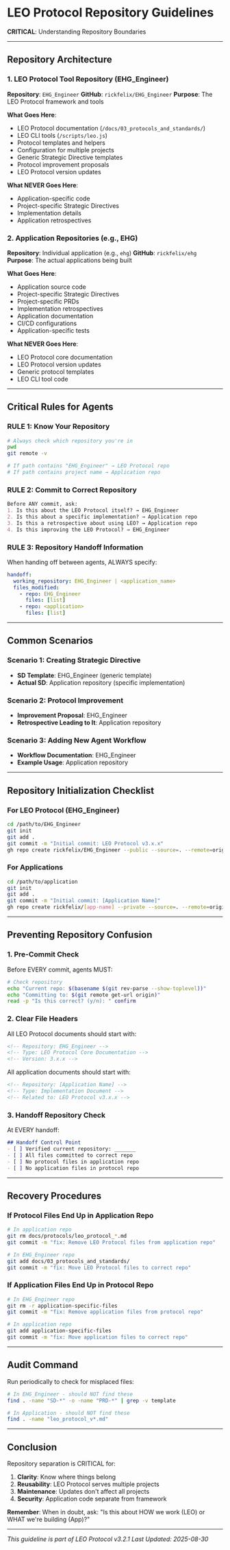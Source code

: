 # LEO Protocol Repository Guidelines

**CRITICAL**: Understanding Repository Boundaries

---

## Repository Architecture

### 1. LEO Protocol Tool Repository (EHG_Engineer)
**Repository**: `EHG_Engineer`
**GitHub**: `rickfelix/EHG_Engineer` 
**Purpose**: The LEO Protocol framework and tools

**What Goes Here**:
- LEO Protocol documentation (`/docs/03_protocols_and_standards/`)
- LEO CLI tools (`/scripts/leo.js`)
- Protocol templates and helpers
- Configuration for multiple projects
- Generic Strategic Directive templates
- Protocol improvement proposals
- LEO Protocol version updates

**What NEVER Goes Here**:
- Application-specific code
- Project-specific Strategic Directives
- Implementation details
- Application retrospectives

### 2. Application Repositories (e.g., EHG)
**Repository**: Individual application (e.g., `ehg`)
**GitHub**: `rickfelix/ehg`
**Purpose**: The actual applications being built

**What Goes Here**:
- Application source code
- Project-specific Strategic Directives
- Project-specific PRDs
- Implementation retrospectives
- Application documentation
- CI/CD configurations
- Application-specific tests

**What NEVER Goes Here**:
- LEO Protocol core documentation
- LEO Protocol version updates
- Generic protocol templates
- LEO CLI tool code

---

## Critical Rules for Agents

### RULE 1: Know Your Repository
```bash
# Always check which repository you're in
pwd
git remote -v

# If path contains "EHG_Engineer" → LEO Protocol repo
# If path contains project name → Application repo
```

### RULE 2: Commit to Correct Repository
```markdown
Before ANY commit, ask:
1. Is this about the LEO Protocol itself? → EHG_Engineer
2. Is this about a specific implementation? → Application repo
3. Is this a retrospective about using LEO? → Application repo
4. Is this improving the LEO Protocol? → EHG_Engineer
```

### RULE 3: Repository Handoff Information
When handing off between agents, ALWAYS specify:
```yaml
handoff:
  working_repository: EHG_Engineer | <application_name>
  files_modified:
    - repo: EHG_Engineer
      files: [list]
    - repo: <application>
      files: [list]
```

---

## Common Scenarios

### Scenario 1: Creating Strategic Directive
- **SD Template**: EHG_Engineer (generic template)
- **Actual SD**: Application repository (specific implementation)

### Scenario 2: Protocol Improvement
- **Improvement Proposal**: EHG_Engineer
- **Retrospective Leading to It**: Application repository

### Scenario 3: Adding New Agent Workflow
- **Workflow Documentation**: EHG_Engineer
- **Example Usage**: Application repository

---

## Repository Initialization Checklist

### For LEO Protocol (EHG_Engineer)
```bash
cd /path/to/EHG_Engineer
git init
git add .
git commit -m "Initial commit: LEO Protocol v3.x.x"
gh repo create rickfelix/EHG_Engineer --public --source=. --remote=origin --push
```

### For Applications
```bash
cd /path/to/application
git init
git add .
git commit -m "Initial commit: [Application Name]"
gh repo create rickfelix/[app-name] --private --source=. --remote=origin --push
```

---

## Preventing Repository Confusion

### 1. Pre-Commit Check
Before EVERY commit, agents MUST:
```bash
# Check repository
echo "Current repo: $(basename $(git rev-parse --show-toplevel))"
echo "Committing to: $(git remote get-url origin)"
read -p "Is this correct? (y/n): " confirm
```

### 2. Clear File Headers
All LEO Protocol documents should start with:
```markdown
<!-- Repository: EHG_Engineer -->
<!-- Type: LEO Protocol Core Documentation -->
<!-- Version: 3.x.x -->
```

All application documents should start with:
```markdown
<!-- Repository: [Application Name] -->
<!-- Type: Implementation Document -->
<!-- Related to: LEO Protocol v3.x.x -->
```

### 3. Handoff Repository Check
At EVERY handoff:
```markdown
## Handoff Control Point
- [ ] Verified current repository: _______
- [ ] All files committed to correct repo
- [ ] No protocol files in application repo
- [ ] No application files in protocol repo
```

---

## Recovery Procedures

### If Protocol Files End Up in Application Repo
```bash
# In application repo
git rm docs/protocols/leo_protocol_*.md
git commit -m "fix: Remove LEO Protocol files from application repo"

# In EHG_Engineer repo
git add docs/03_protocols_and_standards/
git commit -m "fix: Move LEO Protocol files to correct repo"
```

### If Application Files End Up in Protocol Repo
```bash
# In EHG_Engineer repo
git rm -r application-specific-files
git commit -m "fix: Remove application files from protocol repo"

# In application repo
git add application-specific-files
git commit -m "fix: Move application files to correct repo"
```

---

## Audit Command

Run periodically to check for misplaced files:
```bash
# In EHG_Engineer - should NOT find these
find . -name "SD-*" -o -name "PRD-*" | grep -v template

# In Application - should NOT find these
find . -name "leo_protocol_v*.md"
```

---

## Conclusion

Repository separation is CRITICAL for:
1. **Clarity**: Know where things belong
2. **Reusability**: LEO Protocol serves multiple projects
3. **Maintenance**: Updates don't affect all projects
4. **Security**: Application code separate from framework

**Remember**: When in doubt, ask: "Is this about HOW we work (LEO) or WHAT we're building (App)?"

---

*This guideline is part of LEO Protocol v3.2.1*
*Last Updated: 2025-08-30*